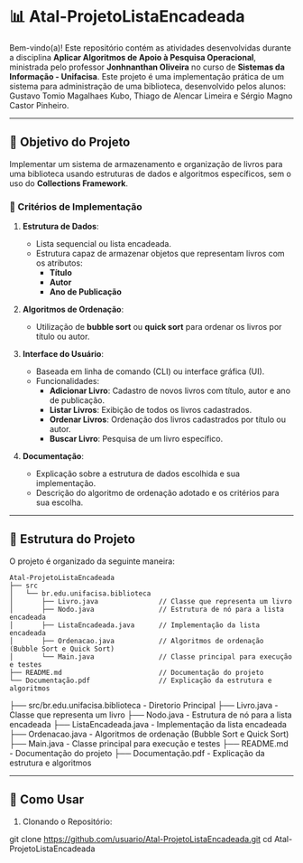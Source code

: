 # 📊 Atal-ProjetoListaEncadeada

Bem-vindo(a)! Este repositório contém as atividades desenvolvidas durante a disciplina **Aplicar Algoritmos de Apoio à Pesquisa Operacional**, ministrada pelo professor **Jonhnanthan Oliveira** no curso de **Sistemas da Informação - Unifacisa**. Este projeto é uma implementação prática de um sistema para administração de uma biblioteca, desenvolvido pelos alunos: Gustavo Tomio Magalhaes Kubo, Thiago de Alencar Limeira e Sérgio Magno Castor Pinheiro.

---

## 🎯 Objetivo do Projeto

Implementar um sistema de armazenamento e organização de livros para uma biblioteca usando estruturas de dados e algoritmos específicos, sem o uso do **Collections Framework**.

### 📌 Critérios de Implementação

1. **Estrutura de Dados**:
   - Lista sequencial ou lista encadeada.
   - Estrutura capaz de armazenar objetos que representam livros com os atributos:
     - **Título**
     - **Autor**
     - **Ano de Publicação**

2. **Algoritmos de Ordenação**:
   - Utilização de **bubble sort** ou **quick sort** para ordenar os livros por título ou autor.

3. **Interface do Usuário**:
   - Baseada em linha de comando (CLI) ou interface gráfica (UI).
   - Funcionalidades:
     - **Adicionar Livro**: Cadastro de novos livros com título, autor e ano de publicação.
     - **Listar Livros**: Exibição de todos os livros cadastrados.
     - **Ordenar Livros**: Ordenação dos livros cadastrados por título ou autor.
     - **Buscar Livro**: Pesquisa de um livro específico.

4. **Documentação**:
   - Explicação sobre a estrutura de dados escolhida e sua implementação.
   - Descrição do algoritmo de ordenação adotado e os critérios para sua escolha.

---

## 📂 Estrutura do Projeto

O projeto é organizado da seguinte maneira:

```plaintext
Atal-ProjetoListaEncadeada
├── src
│   └── br.edu.unifacisa.biblioteca
│       ├── Livro.java               // Classe que representa um livro
│       ├── Nodo.java                // Estrutura de nó para a lista encadeada
│       ├── ListaEncadeada.java      // Implementação da lista encadeada
│       ├── Ordenacao.java           // Algoritmos de ordenação (Bubble Sort e Quick Sort)
│       └── Main.java                // Classe principal para execução e testes
├── README.md                        // Documentação do projeto
└── Documentação.pdf                 // Explicação da estrutura e algoritmos
```

├── src/br.edu.unifacisa.biblioteca - Diretorio Principal
├── Livro.java - Classe que representa um livro
├── Nodo.java - Estrutura de nó para a lista encadeada
├── ListaEncadeada.java - Implementação da lista encadeada
├── Ordenacao.java - Algoritmos de ordenação (Bubble Sort e Quick Sort)
├──  Main.java - Classe principal para execução e testes
├── README.md - Documentação do projeto
├── Documentação.pdf - Explicação da estrutura e algoritmos

---

## 🚀 Como Usar

1. Clonando o Repositório:

git clone https://github.com/usuario/Atal-ProjetoListaEncadeada.git
cd Atal-ProjetoListaEncadeada


